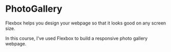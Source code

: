 # PhotoGallery

<p>Flexbox helps you design your webpage so that it looks good on any screen size.</p>

<p>In this course, I've used Flexbox to build a responsive photo gallery webpage.</p>
